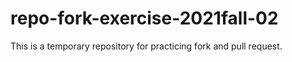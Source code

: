 # repo-fork-exercise-2021fall-02
 This is a temporary repository for practicing fork and pull request. 
